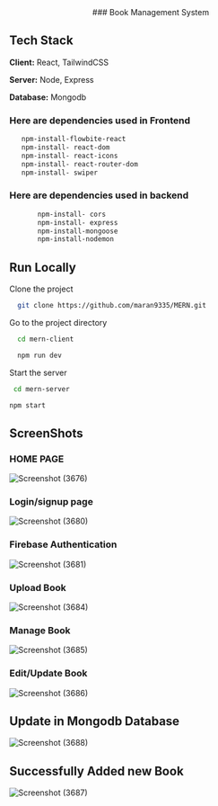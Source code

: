 <center>
### Book Management System
</center>



## Tech Stack

**Client:** React,  TailwindCSS

**Server:** Node, Express

**Database:** Mongodb



### Here are dependencies used in Frontend

```bash
   npm-install-flowbite-react
   npm-install- react-dom
   npm-install- react-icons
   npm-install- react-router-dom
   npm-install- swiper
```
    
### Here are dependencies used in backend

```bash
       npm-install- cors
       npm-install- express
       npm-install-mongoose
       npm-install-nodemon
```
    
## Run Locally

Clone the project

```bash
  git clone https://github.com/maran9335/MERN.git
```

Go to the project directory

```bash
  cd mern-client
```

```bash
  npm run dev
```

Start the server

```bash
 cd mern-server
```
```bash
npm start
```




## ScreenShots
### HOME PAGE
![Screenshot (3676)](https://github.com/maran9335/Projects/assets/109018976/206b8d29-ccd6-435a-9be5-016039babb61)
### Login/signup page
![Screenshot (3680)](https://github.com/maran9335/Projects/assets/109018976/16092223-0aca-4542-866c-20ef4bcf9d2b)
### Firebase Authentication
![Screenshot (3681)](https://github.com/maran9335/Projects/assets/109018976/0496947f-6d85-4d08-b45a-2ee2af93e22f)
### Upload Book
![Screenshot (3684)](https://github.com/maran9335/Projects/assets/109018976/c8b0a0c7-184b-4303-8a69-efc8b7ee2d87)
### Manage Book
![Screenshot (3685)](https://github.com/maran9335/Projects/assets/109018976/b303c07b-fe9d-4311-9e3e-7b561b701eeb)
### Edit/Update Book
![Screenshot (3686)](https://github.com/maran9335/Projects/assets/109018976/99cabd38-48ef-492c-bd1e-d39acda83468)
## Update in Mongodb Database 
![Screenshot (3688)](https://github.com/maran9335/Projects/assets/109018976/91339cbe-4fdd-4b5e-9188-ec3c2c9fa550)
## Successfully Added new Book
![Screenshot (3687)](https://github.com/maran9335/Projects/assets/109018976/01b67c12-2ff1-4fe1-82a1-5e5613a43676)


